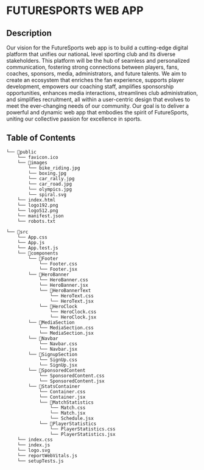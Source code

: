 # FUTURESPORTS WEB APP

## Description

Our vision for the FutureSports web app is to build a cutting-edge digital platform that unifies our nationaL level sporting club and its diverse stakeholders. This platform will be the hub of seamless and personalized
communication, fostering strong connections between players, fans, coaches, sponsors, media,
administrators, and future talents. We aim to create an ecosystem that enriches the fan experience, supports
player development, empowers our coaching staff, amplifies sponsorship opportunities, enhances media
interactions, streamlines club administration, and simplifies recruitment, all within a user-centric design that
evolves to meet the ever-changing needs of our community. Our goal is to deliver a powerful and dynamic
web app that embodies the spirit of FutureSports, uniting our collective passion for excellence in sports.


## Table of Contents

```
└── 📁public
    └── favicon.ico
    └── 📁images
        └── bike_riding.jpg
        └── boxing.jpg
        └── car_rally.jpg
        └── car_road.jpg
        └── olympics.jpg
        └── spiral.svg
    └── index.html
    └── logo192.png
    └── logo512.png
    └── manifest.json
    └── robots.txt
```
```
└── 📁src
    └── App.css
    └── App.js
    └── App.test.js
    └── 📁components
        └── 📁Footer
            └── Footer.css
            └── Footer.jsx
        └── 📁HeroBanner
            └── HeroBanner.css
            └── HeroBanner.jsx
            └── 📁HeroBannerText
                └── HeroText.css
                └── HeroText.jsx
            └── 📁HeroClock
                └── HeroClock.css
                └── HeroClock.jsx
        └── 📁MediaSection
            └── MediaSection.css
            └── MediaSection.jsx
        └── 📁Navbar
            └── Navbar.css
            └── Navbar.jsx
        └── 📁SignupSection
            └── SignUp.css
            └── SignUp.jsx
        └── 📁SponsoredContent
            └── SponsoredContent.css
            └── SponsoredContent.jsx
        └── 📁StatsContainer
            └── Container.css
            └── Container.jsx
            └── 📁MatchStatistics
                └── Match.css
                └── Match.jsx
                └── Schedule.jsx
            └── 📁PlayerStatistics
                └── PlayerStatistics.css
                └── PlayerStatistics.jsx
    └── index.css
    └── index.js
    └── logo.svg
    └── reportWebVitals.js
    └── setupTests.js
```
